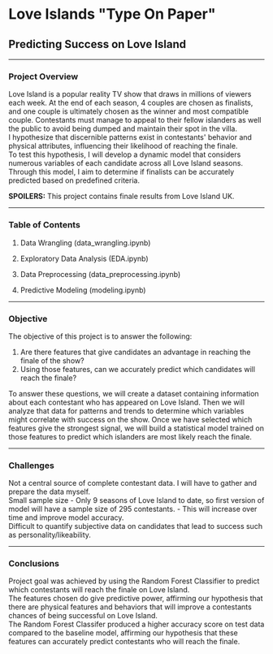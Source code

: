 # Love Islands "Type On Paper"
## Predicting Success on Love Island

************************

### Project Overview
Love Island is a popular reality TV show that draws in millions of viewers each week. At the end of each season, 4 couples are chosen as finalists, and one couple is ultimately chosen as the winner and most compatible couple. Contestants must manage to appeal to their fellow islanders as well the public to avoid being dumped and maintain their spot in the villa. <br>
I hypothesize that discernible patterns exist in contestants' behavior and physical attributes, influencing their likelihood of reaching the finale. <br>
To test this hypothesis, I will develop a dynamic model that considers numerous variables of each candidate across all Love Island seasons. Through this model, I aim to determine if finalists can be accurately predicted based on predefined criteria.

**SPOILERS:** This project contains finale results from Love Island UK.

************************

### Table of Contents

1) Data Wrangling (data_wrangling.ipynb)

2) Exploratory Data Analysis (EDA.ipynb)

3) Data Preprocessing (data_preprocessing.ipynb)

4) Predictive Modeling (modeling.ipynb)

************************

### Objective

The objective of this project is to answer the following: 
1) Are there features that give candidates an advantage in reaching the finale of the show?
2) Using those features, can we accurately predict which candidates will reach the finale?

To answer these questions, we will create a dataset containing information about each contestant who has appeared on Love Island. Then we will analyze that data for patterns and trends to determine which variables might correlate with success on the show. Once we have selected which features give the strongest signal, we will build a statistical model trained on those features to predict which islanders are most likely reach the finale.

************************

### Challenges
Not a central source of complete contestant data. I will have to gather and prepare the data myself. <br>
Small sample size - Only 9 seasons of Love Island to date, so first version of model will have a sample size of 295 contestants. - This will increase over time and improve model accuracy. <br>
Difficult to quantify subjective data on candidates that lead to success such as personality/likeability. <br>

************************

### Conclusions

Project goal was achieved by using the Random Forest Classifier to predict which contestants will reach the finale on Love Island. <br>
The features chosen do give predictive power, affirming our hypothesis that there are physical features and behaviors that will improve a contestants chances of being successful on Love Island. <br>
The Random Forest Classifer produced a higher accuracy score on test data compared to the baseline model, affirming our hypothesis that these features can accurately predict contestants who will reach the finale.